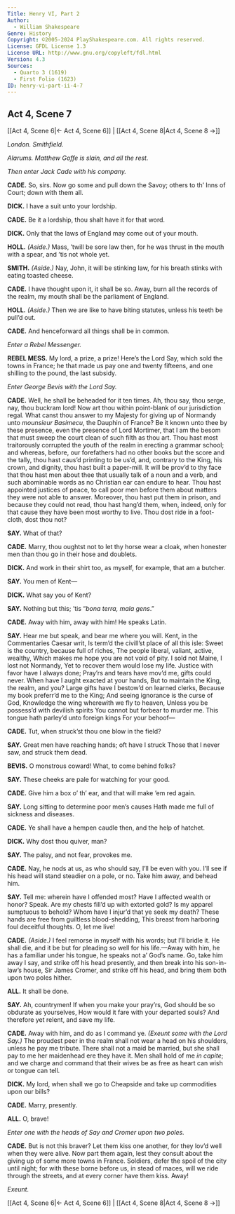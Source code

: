 ```yaml
---
Title: Henry VI, Part 2
Author: 
  - William Shakespeare
Genre: History
Copyright: ©2005-2024 PlayShakespeare.com. All rights reserved.
License: GFDL License 1.3
License URL: http://www.gnu.org/copyleft/fdl.html
Version: 4.3
Sources:
  - Quarto 3 (1619)
  - First Folio (1623)
ID: henry-vi-part-ii-4-7
---
```


## Act 4, Scene 7
[[Act 4, Scene 6|← Act 4, Scene 6]] | [[Act 4, Scene 8|Act 4, Scene 8 →]]

*London. Smithfield.*

*Alarums. Matthew Goffe is slain, and all the rest.*

*Then enter Jack Cade with his company.*

**CADE.**
So, sirs. Now go some and pull down the Savoy; others to th’ Inns of Court; down with them all.

**DICK.**
I have a suit unto your lordship.

**CADE.**
Be it a lordship, thou shalt have it for that word.

**DICK.**
Only that the laws of England may come out of your mouth.

**HOLL.**
*(Aside.)*
Mass, ’twill be sore law then, for he was thrust in the mouth with a spear, and ’tis not whole yet.

**SMITH.**
*(Aside.)*
Nay, John, it will be stinking law, for his breath stinks with eating toasted cheese.

**CADE.**
I have thought upon it, it shall be so. Away, burn all the records of the realm, my mouth shall be the parliament of England.

**HOLL.**
*(Aside.)*
Then we are like to have biting statutes, unless his teeth be pull’d out.

**CADE.**
And henceforward all things shall be in common.

*Enter a Rebel Messenger.*

**REBEL MESS.**
My lord, a prize, a prize! Here’s the Lord Say, which sold the towns in France; he that made us pay one and twenty fifteens, and one shilling to the pound, the last subsidy.

*Enter George Bevis with the Lord Say.*

**CADE.**
Well, he shall be beheaded for it ten times. Ah, thou say, thou serge, nay, thou buckram lord! Now art thou within point-blank of our jurisdiction regal. What canst thou answer to my Majesty for giving up of Normandy unto *mounsieur* *Basimecu*, the Dauphin of France? Be it known unto thee by these presence, even the presence of Lord Mortimer, that I am the besom that must sweep the court clean of such filth as thou art. Thou hast most traitorously corrupted the youth of the realm in erecting a grammar school; and whereas, before, our forefathers had no other books but the score and the tally, thou hast caus’d printing to be us’d, and, contrary to the King, his crown, and dignity, thou hast built a paper-mill. It will be prov’d to thy face that thou hast men about thee that usually talk of a noun and a verb, and such abominable words as no Christian ear can endure to hear. Thou hast appointed justices of peace, to call poor men before them about matters they were not able to answer. Moreover, thou hast put them in prison, and because they could not read, thou hast hang’d them, when, indeed, only for that cause they have been most worthy to live. Thou dost ride in a foot-cloth, dost thou not?

**SAY.**
What of that?

**CADE.**
Marry, thou oughtst not to let thy horse wear a cloak, when honester men than thou go in their hose and doublets.

**DICK.**
And work in their shirt too, as myself, for example, that am a butcher.

**SAY.**
You men of Kent⁠—

**DICK.**
What say you of Kent?

**SAY.**
Nothing but this; ’tis “*bona terra, mala gens*.”

**CADE.**
Away with him, away with him! He speaks Latin.

**SAY.**
Hear me but speak, and bear me where you will.
Kent, in the Commentaries Caesar writ,
Is term’d the civill’st place of all this isle:
Sweet is the country, because full of riches,
The people liberal, valiant, active, wealthy,
Which makes me hope you are not void of pity.
I sold not Maine, I lost not Normandy,
Yet to recover them would lose my life.
Justice with favor have I always done;
Pray’rs and tears have mov’d me, gifts could never.
When have I aught exacted at your hands,
But to maintain the King, the realm, and you?
Large gifts have I bestow’d on learned clerks,
Because my book preferr’d me to the King;
And seeing ignorance is the curse of God,
Knowledge the wing wherewith we fly to heaven,
Unless you be possess’d with devilish spirits
You cannot but forbear to murder me.
This tongue hath parley’d unto foreign kings
For your behoof⁠—

**CADE.**
Tut, when struck’st thou one blow in the field?

**SAY.**
Great men have reaching hands; oft have I struck
Those that I never saw, and struck them dead.

**BEVIS.**
O monstrous coward! What, to come behind folks?

**SAY.**
These cheeks are pale for watching for your good.

**CADE.**
Give him a box o’ th’ ear, and that will make ’em red again.

**SAY.**
Long sitting to determine poor men’s causes
Hath made me full of sickness and diseases.

**CADE.**
Ye shall have a hempen caudle then, and the help of hatchet.

**DICK.**
Why dost thou quiver, man?

**SAY.**
The palsy, and not fear, provokes me.

**CADE.**
Nay, he nods at us, as who should say, I’ll be even with you. I’ll see if his head will stand steadier on a pole, or no. Take him away, and behead him.

**SAY.**
Tell me: wherein have I offended most?
Have I affected wealth or honor? Speak.
Are my chests fill’d up with extorted gold?
Is my apparel sumptuous to behold?
Whom have I injur’d that ye seek my death?
These hands are free from guiltless blood-shedding,
This breast from harboring foul deceitful thoughts.
O, let me live!

**CADE.**
*(Aside.)*
I feel remorse in myself with his words; but I’ll bridle it. He shall die, and it be but for pleading so well for his life.—Away with him, he has a familiar under his tongue, he speaks not a’ God’s name. Go, take him away I say, and strike off his head presently, and then break into his son-in-law’s house, Sir James Cromer, and strike off his head, and bring them both upon two poles hither.

**ALL.**
It shall be done.

**SAY.**
Ah, countrymen! If when you make your pray’rs,
God should be so obdurate as yourselves,
How would it fare with your departed souls?
And therefore yet relent, and save my life.

**CADE.**
Away with him, and do as I command ye.
*(Exeunt some with the Lord Say.)*
The proudest peer in the realm shall not wear a head on his shoulders, unless he pay me tribute. There shall not a maid be married, but she shall pay to me her maidenhead ere they have it. Men shall hold of me *in capite*; and we charge and command that their wives be as free as heart can wish or tongue can tell.

**DICK.**
My lord, when shall we go to Cheapside and take up commodities upon our bills?

**CADE.**
Marry, presently.

**ALL.**
O, brave!

*Enter one with the heads of Say and Cromer upon two poles.*

**CADE.**
But is not this braver? Let them kiss one another, for they lov’d well when they were alive. Now part them again, lest they consult about the giving up of some more towns in France. Soldiers, defer the spoil of the city until night; for with these borne before us, in stead of maces, will we ride through the streets, and at every corner have them kiss. Away!

*Exeunt.*

[[Act 4, Scene 6|← Act 4, Scene 6]] | [[Act 4, Scene 8|Act 4, Scene 8 →]]